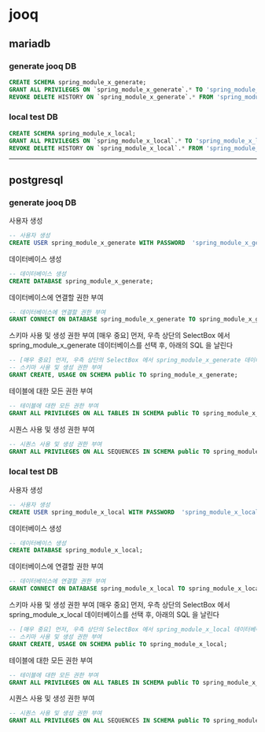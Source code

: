 <!-- @formatter:off -->
# jooq

## mariadb

### generate jooq DB
```sql
CREATE SCHEMA spring_module_x_generate;
GRANT ALL PRIVILEGES ON `spring_module_x_generate`.* TO 'spring_module_x_generate'@'%' IDENTIFIED BY 'spring_module_x_generate!@34';
REVOKE DELETE HISTORY ON `spring_module_x_generate`.* FROM 'spring_module_x_generate'@'%';
```

### local test DB
```sql
CREATE SCHEMA spring_module_x_local;
GRANT ALL PRIVILEGES ON `spring_module_x_local`.* TO 'spring_module_x_local'@'%' IDENTIFIED BY 'spring_module_x_local!@34';
REVOKE DELETE HISTORY ON `spring_module_x_local`.* FROM 'spring_module_x_local'@'%';
```
---

## postgresql

### generate jooq DB

사용자 생성
```sql
-- 사용자 생성
CREATE USER spring_module_x_generate WITH PASSWORD  'spring_module_x_generate!@34';
```

데이터베이스 생성
```sql
-- 데이터베이스 생성
CREATE DATABASE spring_module_x_generate;
```

데이터베이스에 연결할 권한 부여
```sql
-- 데이터베이스에 연결할 권한 부여
GRANT CONNECT ON DATABASE spring_module_x_generate TO spring_module_x_generate;
```

스키마 사용 및 생성 권한 부여
[매우 중요] 먼저, 우측 상단의 SelectBox 에서 spring_module_x_generate 데이터베이스를 선택 후, 아래의 SQL 을 날린다
```sql
-- [매우 중요] 먼저, 우측 상단의 SelectBox 에서 spring_module_x_generate 데이터베이스를 선택 후, 아래의 SQL 을 날린다
-- 스키마 사용 및 생성 권한 부여
GRANT CREATE, USAGE ON SCHEMA public TO spring_module_x_generate;
```

테이블에 대한 모든 권한 부여
```sql
-- 테이블에 대한 모든 권한 부여
GRANT ALL PRIVILEGES ON ALL TABLES IN SCHEMA public TO spring_module_x_generate;
```

시퀀스 사용 및 생성 권한 부여
```sql
-- 시퀀스 사용 및 생성 권한 부여
GRANT ALL PRIVILEGES ON ALL SEQUENCES IN SCHEMA public TO spring_module_x_generate;
```

### local test DB

사용자 생성
```sql
-- 사용자 생성
CREATE USER spring_module_x_local WITH PASSWORD  'spring_module_x_local!@34';
```

데이터베이스 생성
```sql
-- 데이터베이스 생성
CREATE DATABASE spring_module_x_local;
```

데이터베이스에 연결할 권한 부여
```sql
-- 데이터베이스에 연결할 권한 부여
GRANT CONNECT ON DATABASE spring_module_x_local TO spring_module_x_local;
```

스키마 사용 및 생성 권한 부여
[매우 중요] 먼저, 우측 상단의 SelectBox 에서 spring_module_x_local 데이터베이스를 선택 후, 아래의 SQL 을 날린다
```sql
-- [매우 중요] 먼저, 우측 상단의 SelectBox 에서 spring_module_x_local 데이터베이스를 선택 후, 아래의 SQL 을 날린다
-- 스키마 사용 및 생성 권한 부여
GRANT CREATE, USAGE ON SCHEMA public TO spring_module_x_local;
```

테이블에 대한 모든 권한 부여
```sql
-- 테이블에 대한 모든 권한 부여
GRANT ALL PRIVILEGES ON ALL TABLES IN SCHEMA public TO spring_module_x_local;
```

시퀀스 사용 및 생성 권한 부여
```sql
-- 시퀀스 사용 및 생성 권한 부여
GRANT ALL PRIVILEGES ON ALL SEQUENCES IN SCHEMA public TO spring_module_x_local;
```
